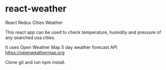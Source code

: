 # react-weather
React Redux Cities Weather

This react app can be used to check temperature, humidity and pressure of any searched usa cities.

It uses Open  Weather Map 5 day weather forecast API https://openweathermap.org

Clone git and run npm install.